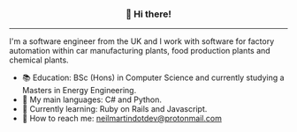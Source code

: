 
<h3 align="center">👋 Hi there!</h3>
<p align="center">
</p>

---
I'm a software engineer from the UK and I work with software for factory automation within car manufacturing plants, food production plants and chemical plants.

- :books:  Education: BSc (Hons) in Computer Science and currently studying a Masters in Energy Engineering.
- :speech_balloon: My main languages: C# and Python.
- :seedling: Currently learning: Ruby on Rails and Javascript.
- :calling: How to reach me: neilmartindotdev@protonmail.com
